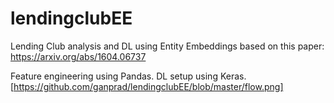 # lendingclubEE
Lending Club analysis and DL using Entity Embeddings based on this paper:
https://arxiv.org/abs/1604.06737

Feature engineering using Pandas.
DL setup using Keras.
[https://github.com/ganprad/lendingclubEE/blob/master/flow.png]
